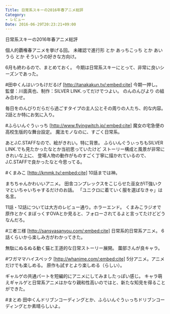 ```yaml
---
Title: 日常系スキーの2016年春アニメ総評
Category:
- レビュー
Date: 2016-06-29T20:23:21+09:00
---
```


日常系スキーの2016年春アニメ総評

個人的覇権春アニメを挙げる回。
未確認で進行形 とか あっちこっち とか あいうら とか
そういうの好きな方向け。

6月も終わるので、まとめておく。
今期は日常系スキーにとって、非常に良いシーズンであった。

#田中くんはいつもけだるげ
[http://tanakakun.tv/:embed:cite]
今期一押し。
監督：川面真也、制作：SILVER LINK.ってだけでつよい。
のんのんびより の組み合わせ。

毎日をのんびりだらだら過ごすタイプの主人公とその周りの人たち、的な内容。
2話とか特にお気に入り。

#ふらいんぐうぃっち
[http://www.flyingwitch.jp/:embed:cite]
魔女の宅急便の高校生版的な舞台設定。
魔法モノなのに、すごく日常系。

あとJ.C.STAFFなので、絵がきれい。特に背景。
ふらいんぐうぃっちもSILVER LINK.でも見たかったなとか当初思っていたけど
ストーリー構成と風景が非常にきれいな上に、
登場人物の動作がものすごく丁寧に描かれているので、J.C.STAFFで良かったなと今思ってる。

#くまみこ
[http://kmmk.tv/:embed:cite]
10話までは神。

まちちゃんかわいいアニメ。
田舎コンプレックスをこじらせた巫女がIT強いクマといちゃいちゃするだけのお話。
「ユニクロに着ていく服を選ばなきゃ」は名言。

11話・12話については大方のレビュー通り。ホラーエンド。
くまみこラジオで原作とかくまぼっくすOVAとか見ると、フォローされてるよと言ってたけどどうなんだろ。

#三者三様
[http://sansyasanyou.com/:embed:cite]
日常系的日常系アニメ。
6話くらいから楽しみ方がわかってきた。

無駄にぬるぬる動く猫と王道的な日常ストーリー展開。
薗部さんが良キャラ。

#ワガママハイスペック 
[http://whanime.com/:embed:cite]
5分アニメ。アニメだけでも楽しめる。
原作も試すとより楽しめる（らしい）。

ギャルゲの共通パートを短編的にアニメにしてみましたっぽい感じ。
キャラ萌えギャルゲと日常系アニメはかなり親和性高いのではと、新たな知見を得ることができた。

#まとめ
田中くんドリブンコーディングとか、ふらいんぐうぃっちドリブンコーディングとか素晴らしいよ。
